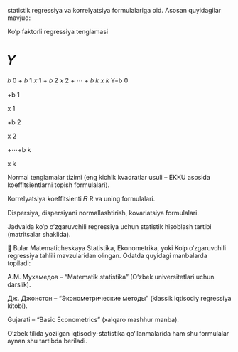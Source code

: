 statistik regressiya va korrelyatsiya formulalariga oid. Asosan quyidagilar mavjud:

Ko‘p faktorli regressiya tenglamasi

𝑌
=
𝑏
0
+
𝑏
1
𝑥
1
+
𝑏
2
𝑥
2
+
⋯
+
𝑏
𝑘
𝑥
𝑘
Y=b
0
	​

+b
1
	​

x
1
	​

+b
2
	​

x
2
	​

+⋯+b
k
	​

x
k
	​


Normal tenglamalar tizimi (eng kichik kvadratlar usuli – EKKU asosida koeffitsientlarni topish formulalari).

Korrelyatsiya koeffitsienti 
𝑅
R va uning formulalari.

Dispersiya, dispersiyani normallashtirish, kovariatsiya formulalari.

Jadvalda ko‘p o‘zgaruvchili regressiya uchun statistik hisoblash tartibi (matritsalar shaklida).

📖 Bular Matematicheskaya Statistika, Ekonometrika, yoki Ko‘p o‘zgaruvchili regressiya tahlili mavzularidan olingan. Odatda quyidagi manbalarda topiladi:

А.М. Мухамедов – “Matematik statistika” (O‘zbek universitetlari uchun darslik).

Дж. Джонстон – “Эконометрические методы” (klassik iqtisodiy regressiya kitobi).

Gujarati – “Basic Econometrics” (xalqaro mashhur manba).

O‘zbek tilida yozilgan iqtisodiy-statistika qo‘llanmalarida ham shu formulalar aynan shu tartibda beriladi.